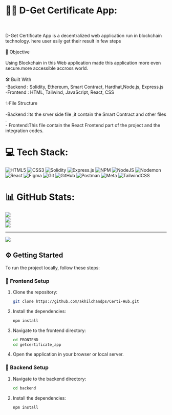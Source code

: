 # 💫🏅 D-Get Certificate App:
<br><br>D-Get Certificate App is a decentralized web application run in blockchain technology. here user esily get their result in few steps<br><br>🎯 Objective<br><br>Using Blockchain in this Web application made this  application more even secure.more accessible accross world.<br><br>🛠️ Built With<br>-Backend : Solidity, Ethereum, Smart Contract,  Hardhat,Node.js, Express.js<br>-Frontend : HTML, Tailwind, JavaScript, React, CSS<br><br>✨File Structure<br><br>-Backend  :Its the srver side file ,it contain the Smart Contract and other files .<br>- Frontend:This file contain the React Frontend part of the project and the integration codes.


# 💻 Tech Stack:
![HTML5](https://img.shields.io/badge/html5-%23E34F26.svg?style=for-the-badge&logo=html5&logoColor=white) ![CSS3](https://img.shields.io/badge/css3-%231572B6.svg?style=for-the-badge&logo=css3&logoColor=white) ![Solidity](https://img.shields.io/badge/Solidity-%23363636.svg?style=for-the-badge&logo=solidity&logoColor=white) ![Express.js](https://img.shields.io/badge/express.js-%23404d59.svg?style=for-the-badge&logo=express&logoColor=%2361DAFB) ![NPM](https://img.shields.io/badge/NPM-%23CB3837.svg?style=for-the-badge&logo=npm&logoColor=white) ![NodeJS](https://img.shields.io/badge/node.js-6DA55F?style=for-the-badge&logo=node.js&logoColor=white) ![Nodemon](https://img.shields.io/badge/NODEMON-%23323330.svg?style=for-the-badge&logo=nodemon&logoColor=%BBDEAD) ![React](https://img.shields.io/badge/react-%2320232a.svg?style=for-the-badge&logo=react&logoColor=%2361DAFB) ![Figma](https://img.shields.io/badge/figma-%23F24E1E.svg?style=for-the-badge&logo=figma&logoColor=white) ![Git](https://img.shields.io/badge/git-%23F05033.svg?style=for-the-badge&logo=git&logoColor=white) ![GitHub](https://img.shields.io/badge/github-%23121011.svg?style=for-the-badge&logo=github&logoColor=white) ![Postman](https://img.shields.io/badge/Postman-FF6C37?style=for-the-badge&logo=postman&logoColor=white) ![Meta](https://img.shields.io/badge/Meta-%230467DF.svg?style=for-the-badge&logo=Meta&logoColor=white) ![TailwindCSS](https://img.shields.io/badge/tailwindcss-%2338B2AC.svg?style=for-the-badge&logo=tailwind-css&logoColor=white)
# 📊 GitHub Stats:
![](https://github-readme-stats.vercel.app/api?username=an9644&theme=dark&hide_border=false&include_all_commits=false&count_private=false)<br/>
![](https://github-readme-streak-stats.herokuapp.com/?user=an9644&theme=dark&hide_border=false)<br/>
![](https://github-readme-stats.vercel.app/api/top-langs/?username=an9644&theme=dark&hide_border=false&include_all_commits=false&count_private=false&layout=compact)

---
[![](https://visitcount.itsvg.in/api?id=an9644&icon=0&color=0)](https://visitcount.itsvg.in)


## ⚙️ Getting Started
To run the project locally, follow these steps:

### 🚀 Frontend Setup
1. Clone the repository:
   ```bash
   git clone https://github.com/akhilchandps/Certi-Hub.git
   ```   
2. Install the dependencies:
   ```bash
   npm install
   ```
   
3. Navigate to the frontend directory:
   ```bash
   cd FRONTEND
   cd getcertificate_app
   ```
   
4. Open the application in your browser or local server.

### 🔧 Backend Setup
1. Navigate to the backend directory:
   ```bash
   cd backend
   ```
   
2. Install the dependencies:
   ```bash
   npm install
   ```
   
